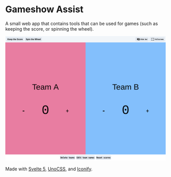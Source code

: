 # Gameshow Assist

A small web app that contains tools that can be used for games (such as keeping the score, or spinning the wheel).

![a screenshot of the app](screenshot.png)

Made with [Svelte 5](https://svelte.dev/blog/svelte-5-release-candidate), [UnoCSS](https://svelte.dev/blog/svelte-5-release-candidate), and [Iconify](https://iconify.design/).